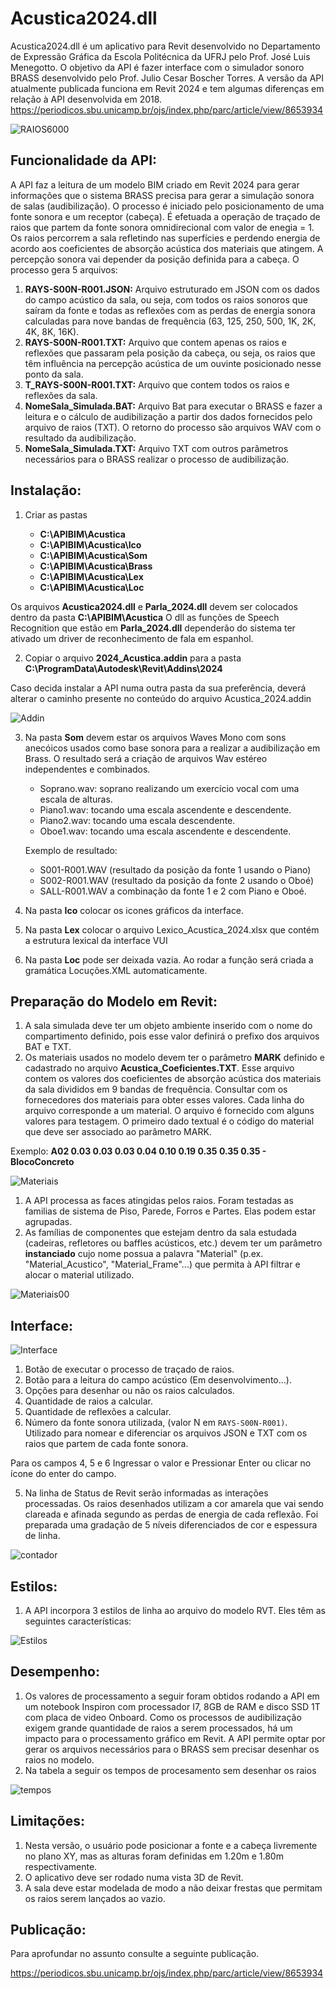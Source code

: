 # Acustica2024.dll

Acustica2024.dll é um aplicativo para Revit desenvolvido no Departamento de Expressão Gráfica da Escola Politécnica da UFRJ pelo Prof. José Luis Menegotto. 
O objetivo da API é fazer interface com o simulador sonoro BRASS desenvolvido pelo Prof. Julio Cesar Boscher Torres. 
A versão da API atualmente publicada funciona em Revit 2024 e tem algumas diferenças em relação à API desenvolvida em 2018.
https://periodicos.sbu.unicamp.br/ojs/index.php/parc/article/view/8653934

![RAIOS6000](https://user-images.githubusercontent.com/9437020/235116960-2306a9f9-e3fb-4e65-9eb4-82d0fb5b5e5c.PNG)

## Funcionalidade da API:
A API faz a leitura de um modelo BIM criado em Revit 2024 para gerar informações que o sistema BRASS precisa para gerar a simulação sonora de salas (audibilização). O processo é iniciado pelo posicionamento de uma fonte sonora e um receptor (cabeça). É efetuada a operação de traçado de raios que partem da fonte sonora omnidirecional com valor de enegia = 1. Os raios percorrem a sala refletindo nas superfícies e perdendo energia de acordo aos coeficientes de absorção acústica dos materiais que atingem. A percepção sonora vai depender da posição definida para a cabeça. O processo gera 5 arquivos:

1. **RAYS-S00N-R001.JSON:**  Arquivo estruturado em JSON com os dados do campo acústico da sala, ou seja, com todos os raios sonoros que saíram da fonte e todas as reflexões com as perdas de energia sonora calculadas para nove bandas de frequência (63, 125, 250, 500, 1K, 2K, 4K, 8K, 16K).
2. **RAYS-S00N-R001.TXT:**  Arquivo que contem apenas os raios e reflexões que passaram pela posição da cabeça, ou seja, os raios que têm influência na percepção acústica de um ouvinte posicionado nesse ponto da sala.
2. **T_RAYS-S00N-R001.TXT:**  Arquivo que contem todos os raios e reflexões da sala.
3. **NomeSala_Simulada.BAT:** Arquivo Bat para executar o BRASS e fazer a leitura e o cálculo de audibilização a partir dos dados fornecidos pelo arquivo de raios (TXT). O retorno do processo são arquivos WAV com o resultado da audibilização.
4. **NomeSala_Simulada.TXT:**  Arquivo TXT com outros parâmetros necessários para o BRASS realizar o processo de audibilização.
                               
## Instalação:
 1. Criar as pastas
 
      * **C:\APIBIM\Acustica**
      * **C:\APIBIM\Acustica\Ico**
      * **C:\APIBIM\Acustica\Som**
      * **C:\APIBIM\Acustica\Brass**
      * **C:\APIBIM\Acustica\Lex**  
      * **C:\APIBIM\Acustica\Loc**     
    
   Os arquivos **Acustica2024.dll** e **Parla_2024.dll** devem ser colocados dentro da pasta **C:\APIBIM\Acustica**
   O dll as funções de Speech Recognition que estão em **Parla_2024.dll** dependerão do sistema ter ativado um driver 
   de reconhecimento de fala em espanhol.
   
 2. Copiar o arquivo **2024_Acustica.addin** para a pasta **C:\ProgramData\Autodesk\Revit\Addins\2024**
 
 Caso decida instalar a API numa outra pasta da sua preferência, deverá alterar o caminho presente no conteúdo do arquivo Acustica_2024.addin
 
 ![Addin](https://user-images.githubusercontent.com/9437020/236694667-1af4dff9-9dda-48c6-8017-9f7ed62e205f.PNG)
  
 3. Na pasta **Som** devem estar os arquivos Waves Mono com sons anecóicos usados como base sonora para a realizar a audibilização em Brass. 
    O resultado será a criação de arquivos Wav estéreo independentes e combinados.
 
      * Soprano.wav: soprano realizando um exercício vocal com uma escala de alturas. 
      * Piano1.wav:  tocando uma escala ascendente e descendente.
      * Piano2.wav:  tocando uma escala descendente.
      * Oboe1.wav:   tocando uma escala ascendente e descendente.
      
    Exemplo de resultado:
      
      * S001-R001.WAV  (resultado da posição da fonte 1 usando o Piano) 
      * S002-R001.WAV  (resultado da posição da fonte 2 usando o Oboé) 
      * SALL-R001.WAV  a combinação da fonte 1 e 2 com Piano e Oboé.
      
4. Na pasta **Ico** colocar os icones gráficos da interface. 
5. Na pasta **Lex** colocar o arquivo Lexico_Acustica_2024.xlsx que contém a estrutura lexical da interface VUI
6. Na pasta **Loc** pode ser deixada vazia. Ao rodar a função será criada a gramática Locuções.XML automaticamente.

## Preparação do Modelo em Revit:

 1. A sala simulada deve ter um objeto ambiente inserido com o nome do compartimento definido, pois esse valor definirá o prefixo dos arquivos BAT e TXT.
 2. Os materiais usados no modelo devem ter o parâmetro **MARK** definido e cadastrado no arquivo **Acustica_Coeficientes.TXT**. 
 Esse arquivo contem os valores dos coeficientes de absorção acústica dos materiais da sala divididos em 9 bandas de frequência.
 Consultar com os fornecedores dos materiais para obter esses valores. Cada linha do arquivo corresponde a um material. 
 O arquivo é fornecido com alguns valores para testagem.
 O primeiro dado textual é o código do material que deve ser associado ao parâmetro MARK.

Exemplo: **A02 0.03 0.03 0.03 0.04 0.10 0.19 0.35 0.35 0.35 - BlocoConcreto**

![Materiais](https://user-images.githubusercontent.com/9437020/235194809-edbf0873-caee-476c-9103-f7472fd9e6cd.PNG)

 1. A API processa as faces atingidas pelos raios. Foram testadas as familias de sistema de Piso, Parede, Forros e Partes. Elas podem estar agrupadas. 
 2. As famílias de componentes que estejam dentro da sala estudada (cadeiras, refletores ou baffles acústicos, etc.) devem ter um parâmetro **instanciado**
    cujo nome possua a palavra "Material" (p.ex. "Material_Acustico", "Material_Frame"...) que permita à API filtrar e alocar o material utilizado.
    
![Materiais00](https://github.com/JLMenegotto/Acustica_2024/assets/9437020/576dd36e-191f-4d97-8567-4b3e4b1107ec)

  
## Interface:
![Interface](https://user-images.githubusercontent.com/9437020/235352580-44726e4d-9f58-4e51-867b-8c1738b936bd.PNG)

 1. Botão de executar o processo de traçado de raios.
 2. Botão para a leitura do campo acústico (Em desenvolvimento...).
 3. Opções para desenhar ou não os raios calculados.
 4. Quantidade de raios a calcular.
 5. Quantidade de reflexões a calcular.
 6. Número da fonte sonora utilizada, (valor N em `RAYS-S00N-R001)`. Utilizado para nomear e diferenciar os arquivos JSON e TXT com os raios que partem de cada fonte sonora.

Para os campos 4, 5 e 6 Ingressar o valor e Pressionar Enter ou clicar no ícone do enter do campo.

 5. Na linha de Status de Revit serão informadas as interações processadas. Os raios desenhados utilizam a cor amarela que vai sendo clareada e afinada segundo as perdas de energia de cada reflexão. 
 Foi preparada uma gradação de 5 níveis diferenciados de cor e espessura de linha.

![contador](https://user-images.githubusercontent.com/9437020/235193199-33ac6d83-b916-4ef3-aa39-495c9d87b74e.png)

## Estilos:
1. A API incorpora 3 estilos de linha ao arquivo do modelo RVT. Eles têm as seguintes características:

![Estilos](https://user-images.githubusercontent.com/9437020/235129574-902e4f05-dd74-4636-836d-337d615d3aef.PNG)

## Desempenho:
1. Os valores de processamento a seguir foram obtidos rodando a API em um notebook Inspiron com processador I7, 8GB de RAM e disco SSD 1T com placa de video Onboard.
Como os processos de audibilização exigem grande quantidade de raios a serem processados, há um impacto para o processamento gráfico em Revit. 
A API permite optar por gerar os arquivos necessários para o BRASS sem precisar desenhar os raios no modelo.
2. Na tabela a seguir os tempos de procesamento sem desenhar os raios

![tempos](https://user-images.githubusercontent.com/9437020/236032503-6e8efb6d-1003-4413-8a40-c03b4a2ece68.PNG)


## Limitações:
1. Nesta versão, o usuário pode posicionar a fonte e a cabeça livremente no plano XY, mas as alturas foram definidas em 1.20m e 1.80m respectivamente.
2. O aplicativo deve ser rodado numa vista 3D de Revit.
3. A sala deve estar modelada de modo a não deixar frestas que permitam os raios serem lançados ao vazio. 

## Publicação:
Para aprofundar no assunto consulte a seguinte publicação.

https://periodicos.sbu.unicamp.br/ojs/index.php/parc/article/view/8653934
